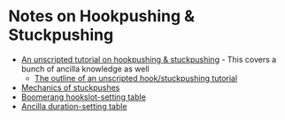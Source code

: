 # Notes on Hookpushing & Stuckpushing

- [An unscripted tutorial on hookpushing & stuckpushing](https://www.youtube.com/watch?v=I8UlwL9HYjM) - This covers a bunch of ancilla knowledge as well
   - [The outline of an unscripted hook/stuckpushing tutorial](hook_pushing_tut.md)
- [Mechanics of stuckpushes](stuck_pushing.md)
- [Boomerang hookslot-setting table](boomerang_slot.md)
- [Ancilla duration-setting table](hook_push_durations.md)

